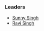 ### Leaders
* [Sunny Singh](mailto:sunny.singh@owasp.org)
* [Ravi Singh](mailto:ravi.singh@owasp.org)
